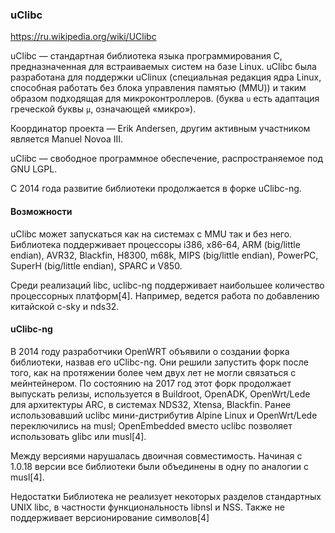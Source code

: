 ### uClibc

https://ru.wikipedia.org/wiki/UClibc

uClibc — стандартная библиотека языка программирования C, предназначенная для встраиваемых систем на базе Linux. uClibc была разработана для поддержки uClinux (специальная редакция ядра Linux, способная работать без блока управления памятью (MMU)) и таким образом подходящая для микроконтроллеров. (буква `u` есть адаптация греческой буквы `µ`, означающей «микро»).

Координатор проекта — Erik Andersen, другим активным участником является Manuel Novoa III.

uClibc — свободное программное обеспечение, распространяемое под GNU LGPL.

С 2014 года развитие библиотеки продолжается в форке uClibc-ng.

#### Возможности

uClibc может запускаться как на системах с MMU так и без него. Библиотека поддерживает процессоры i386, x86-64, ARM (big/little endian), AVR32, Blackfin, H8300, m68k, MIPS (big/little endian), PowerPC, SuperH (big/little endian), SPARC и V850.

Среди реализаций libc, uclibc-ng поддерживает наибольшее количество процессорных платформ[4]. Например, ведется работа по добавлению китайской c-sky и nds32.

#### uClibc-ng

В 2014 году разработчики OpenWRT объявили о создании форка библиотеки, назвав его uClibc-ng. Они решили запустить форк после того, как на протяжении более чем двух лет не могли связаться с мейнтейнером. По состоянию на 2017 год этот форк продолжает выпускать релизы, используется в Buildroot, OpenADK, OpenWrt/Lede для архитектуры ARC, в системах NDS32, Xtensa, Blackfin. Ранее использовавший uclibc мини-дистрибутив Alpine Linux и OpenWrt/Lede переключились на musl; OpenEmbedded вместо uclibc позволяет использовать glibc или musl[4].

Между версиями нарушалась двоичная совместимость. Начиная с 1.0.18 версии все библиотеки были объединены в одну по аналогии с musl[4].

Недостатки
Библиотека не реализует некоторых разделов стандартных UNIX libc, в частности функциональность libnsl и NSS. Также не поддерживает версионирование символов[4]
